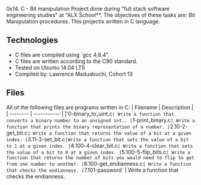 0x14. C - Bit manipulation
 Project done during "full stack software engineering studies" at "ALX School**. The objectives of these tasks are: Bit Manipulation procedures. This projectis written in C language.
 ## Technologies
* C files are compiled using `gcc 4.8.4".
* C files are written according to the C90 standard.
* Tested on Ubuntu 14.04 LTS
* Compiled by: Lawrence Maduabuchi, Cohort 13

## Files
All of the following files are programs written in C:
 | Filename | Description |
| -------- | ----------- |
|'0-binary_to_uint.c` | Write a function that converts a binary number to an unsigned int..
| `1-print_binary.c` | Write a function that prints the binary representation of a number.
| `2.10-2-get_bit.c` | Write a function that returns the value of a bit at a given index.
| `3.11-3-set_bit.c` |Write a function that sets the value of a bit to 1 at a given index.
| `4.100-4-clear_bit.c` | Write a function that sets the value of a bit to 0 at a given index.
| `5.100-5-flip_bits.c` | Write a function that returns the number of bits you would need to flip to get from one number to another.
| `6.100-get_endianness.c` | Write a function that checks the endianness.
| `7.101-password` | Write a function that checks the endianness.
